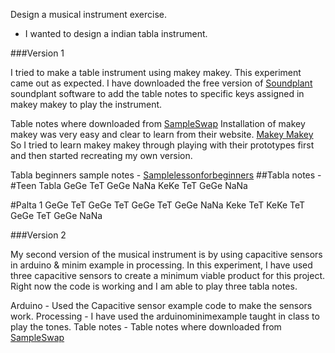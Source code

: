 Design a musical instrument exercise.
- I wanted to design a indian tabla instrument.

###Version 1 

I tried to make a table instrument using makey makey.
This experiment came out as expected. I have downloaded the free version of [Soundplant](http://soundplant.org/) soundplant 
software to add the table notes to specific keys  assigned in makey makey to play the instrument.

Table notes where downloaded from [SampleSwap](http://sampleswap.org/)
Installation of makey makey was very easy and clear to learn from their website. 
[Makey Makey](http://makeymakey.com/how-to/classic/)
So I tried to learn makey makey through playing with their prototypes first and then 
started recreating my own version.

Tabla beginners sample notes - [Samplelessonforbeginners](https://www.youtube.com/watch?v=KfCYNFgZnVk)
##Tabla notes - 
#Teen Tabla
GeGe TeT GeGe NaNa
KeKe TeT GeGe NaNa

#Palta 1
GeGe TeT GeGe TeT
GeGe TeT GeGe NaNa
Keke TeT KeKe TeT
GeGe TeT GeGe NaNa


###Version 2 

My second version of the musical instrument is by using capacitive sensors in arduino & minim example in processing.
In this experiment, I have used three capacitive sensors to create a minimum viable product for this project.
Right now the code is working and I am able to play three tabla notes. 

Arduino - Used the Capacitive sensor example code to make the sensors work.
Processing - I have used the arduinominimexample taught in class to play the tones.
Table notes - Table notes where downloaded from [SampleSwap](http://sampleswap.org/)



